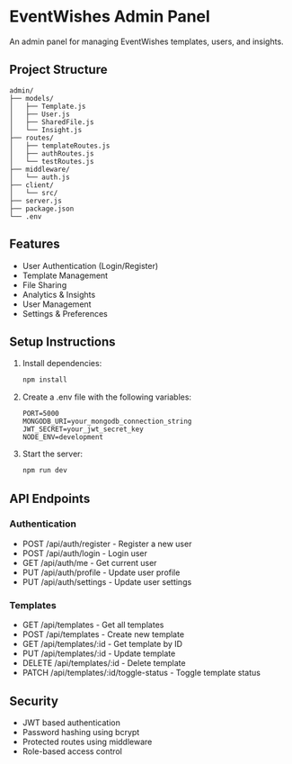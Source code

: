 # EventWishes Admin Panel

An admin panel for managing EventWishes templates, users, and insights.

## Project Structure
```
admin/
├── models/
│   ├── Template.js
│   ├── User.js
│   ├── SharedFile.js
│   └── Insight.js
├── routes/
│   ├── templateRoutes.js
│   ├── authRoutes.js
│   └── testRoutes.js
├── middleware/
│   └── auth.js
├── client/
│   └── src/
├── server.js
├── package.json
└── .env
```

## Features
- User Authentication (Login/Register)
- Template Management
- File Sharing
- Analytics & Insights
- User Management
- Settings & Preferences

## Setup Instructions
1. Install dependencies:
   ```bash
   npm install
   ```

2. Create a .env file with the following variables:
   ```
   PORT=5000
   MONGODB_URI=your_mongodb_connection_string
   JWT_SECRET=your_jwt_secret_key
   NODE_ENV=development
   ```

3. Start the server:
   ```bash
   npm run dev
   ```

## API Endpoints

### Authentication
- POST /api/auth/register - Register a new user
- POST /api/auth/login - Login user
- GET /api/auth/me - Get current user
- PUT /api/auth/profile - Update user profile
- PUT /api/auth/settings - Update user settings

### Templates
- GET /api/templates - Get all templates
- POST /api/templates - Create new template
- GET /api/templates/:id - Get template by ID
- PUT /api/templates/:id - Update template
- DELETE /api/templates/:id - Delete template
- PATCH /api/templates/:id/toggle-status - Toggle template status

## Security
- JWT based authentication
- Password hashing using bcrypt
- Protected routes using middleware
- Role-based access control
